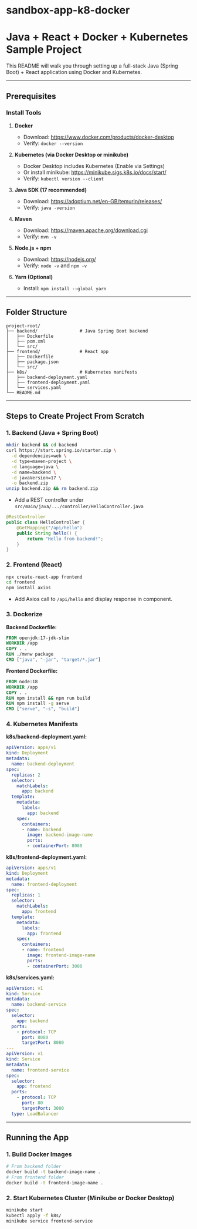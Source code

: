 # sandbox-app-k8-docker

# Java + React + Docker + Kubernetes Sample Project

This README will walk you through setting up a full-stack Java (Spring Boot) + React application using Docker and Kubernetes.

---

## Prerequisites

### Install Tools
1. **Docker**
   - Download: https://www.docker.com/products/docker-desktop
   - Verify: `docker --version`

2. **Kubernetes (via Docker Desktop or minikube)**
   - Docker Desktop includes Kubernetes (Enable via Settings)
   - Or install minikube: https://minikube.sigs.k8s.io/docs/start/
   - Verify: `kubectl version --client`

3. **Java SDK (17 recommended)**
   - Download: https://adoptium.net/en-GB/temurin/releases/
   - Verify: `java -version`

4. **Maven**
   - Download: https://maven.apache.org/download.cgi
   - Verify: `mvn -v`

5. **Node.js + npm**
   - Download: https://nodejs.org/
   - Verify: `node -v` and `npm -v`

6. **Yarn (Optional)**
   - Install: `npm install --global yarn`

---

## Folder Structure

```
project-root/
├── backend/                # Java Spring Boot backend
│   ├── Dockerfile
│   ├── pom.xml
│   └── src/
├── frontend/               # React app
│   ├── Dockerfile
│   ├── package.json
│   └── src/
├── k8s/                    # Kubernetes manifests
│   ├── backend-deployment.yaml
│   ├── frontend-deployment.yaml
│   └── services.yaml
└── README.md
```

---

## Steps to Create Project From Scratch

### 1. Backend (Java + Spring Boot)
```bash
mkdir backend && cd backend
curl https://start.spring.io/starter.zip \
  -d dependencies=web \
  -d type=maven-project \
  -d language=java \
  -d name=backend \
  -d javaVersion=17 \
  -o backend.zip
unzip backend.zip && rm backend.zip
```
- Add a REST controller under `src/main/java/.../controller/HelloController.java`
```java
@RestController
public class HelloController {
    @GetMapping("/api/hello")
    public String hello() {
        return "Hello from backend!";
    }
}
```

### 2. Frontend (React)
```bash
npx create-react-app frontend
cd frontend
npm install axios
```
- Add Axios call to `/api/hello` and display response in component.

### 3. Dockerize
**Backend Dockerfile:**
```Dockerfile
FROM openjdk:17-jdk-slim
WORKDIR /app
COPY . .
RUN ./mvnw package
CMD ["java", "-jar", "target/*.jar"]
```

**Frontend Dockerfile:**
```Dockerfile
FROM node:18
WORKDIR /app
COPY . .
RUN npm install && npm run build
RUN npm install -g serve
CMD ["serve", "-s", "build"]
```

### 4. Kubernetes Manifests
**k8s/backend-deployment.yaml:**
```yaml
apiVersion: apps/v1
kind: Deployment
metadata:
  name: backend-deployment
spec:
  replicas: 2
  selector:
    matchLabels:
      app: backend
  template:
    metadata:
      labels:
        app: backend
    spec:
      containers:
      - name: backend
        image: backend-image-name
        ports:
        - containerPort: 8080
```

**k8s/frontend-deployment.yaml:**
```yaml
apiVersion: apps/v1
kind: Deployment
metadata:
  name: frontend-deployment
spec:
  replicas: 1
  selector:
    matchLabels:
      app: frontend
  template:
    metadata:
      labels:
        app: frontend
    spec:
      containers:
      - name: frontend
        image: frontend-image-name
        ports:
        - containerPort: 3000
```

**k8s/services.yaml:**
```yaml
apiVersion: v1
kind: Service
metadata:
  name: backend-service
spec:
  selector:
    app: backend
  ports:
    - protocol: TCP
      port: 8080
      targetPort: 8080
---
apiVersion: v1
kind: Service
metadata:
  name: frontend-service
spec:
  selector:
    app: frontend
  ports:
    - protocol: TCP
      port: 80
      targetPort: 3000
  type: LoadBalancer
```

---

## Running the App

### 1. Build Docker Images
```bash
# From backend folder
docker build -t backend-image-name .
# From frontend folder
docker build -t frontend-image-name .
```

### 2. Start Kubernetes Cluster (Minikube or Docker Desktop)
```bash
minikube start
kubectl apply -f k8s/
minikube service frontend-service
```


